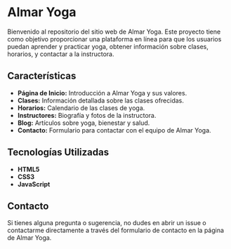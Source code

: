 

# Almar Yoga

Bienvenido al repositorio del sitio web de Almar Yoga. Este proyecto tiene como objetivo proporcionar una plataforma en línea para que los usuarios puedan aprender y practicar yoga, obtener información sobre clases, horarios, y contactar a la instructora.

## Características

- **Página de Inicio:** Introducción a Almar Yoga y sus valores.
- **Clases:** Información detallada sobre las clases ofrecidas.
- **Horarios:** Calendario de las clases de yoga.
- **Instructores:** Biografía y fotos de la instructora.
- **Blog:** Artículos sobre yoga, bienestar y salud.
- **Contacto:** Formulario para contactar con el equipo de Almar Yoga.

## Tecnologías Utilizadas
- **HTML5**
- **CSS3**
- **JavaScript**

## Contacto

Si tienes alguna pregunta o sugerencia, no dudes en abrir un issue o contactarme directamente a través del formulario de contacto en la página de Almar Yoga.


